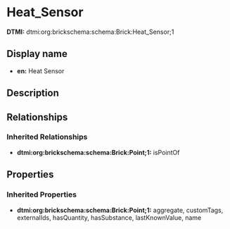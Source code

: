 # Heat_Sensor
**DTMI:** dtmi:org:brickschema:schema:Brick:Heat_Sensor;1
## Display name
- **en:** Heat Sensor
## Description
## Relationships
### Inherited Relationships
* **dtmi:org:brickschema:schema:Brick:Point;1:** isPointOf
## Properties
### Inherited Properties
* **dtmi:org:brickschema:schema:Brick:Point;1:** aggregate, customTags, externalIds, hasQuantity, hasSubstance, lastKnownValue, name

